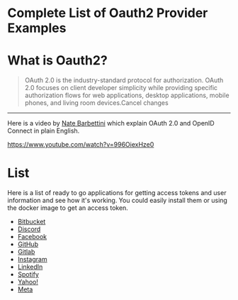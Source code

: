 # Complete List of Oauth2 Provider Examples

# What is Oauth2?
>OAuth 2.0 is the industry-standard protocol for authorization. OAuth 2.0 focuses on client developer simplicity while providing specific authorization flows for web applications, desktop applications, mobile phones, and living room devices.Cancel changes

---

Here is a video by [Nate Barbettini](https://github.com/nbarbettini) which explain OAuth 2.0 and OpenID Connect in plain English.

https://www.youtube.com/watch?v=996OiexHze0

# List
Here is a list of ready to go applications for getting access tokens and user information and see how it's working.
You could easily install them or using the docker image to get an access token.

- [Bitbucket](https://github.com/azolf/bitbucket-web-api-auth-examples-ruby)
- [Discord](https://github.com/azolf/discord-web-api-auth-examples-ruby)
- [Facebook](https://github.com/azolf/meta-web-api-auth-examples-ruby)
- [GitHub](https://github.com/azolf/github-web-api-auth-examples-ruby)
- [Gitlab](https://github.com/azolf/gitlab-web-api-auth-examples-ruby)
- [Instagram](https://github.com/azolf/meta-web-api-auth-examples-ruby)
- [LinkedIn](https://github.com/azolf/linkedin-web-api-auth-examples-ruby)
- [Spotify](https://github.com/azolf/spotify-web-api-auth-examples-ruby)
- [Yahoo!](https://github.com/azolf/yahoo-web-api-auth-examples-ruby)
- [Meta](https://github.com/azolf/meta-web-api-auth-examples-ruby)
